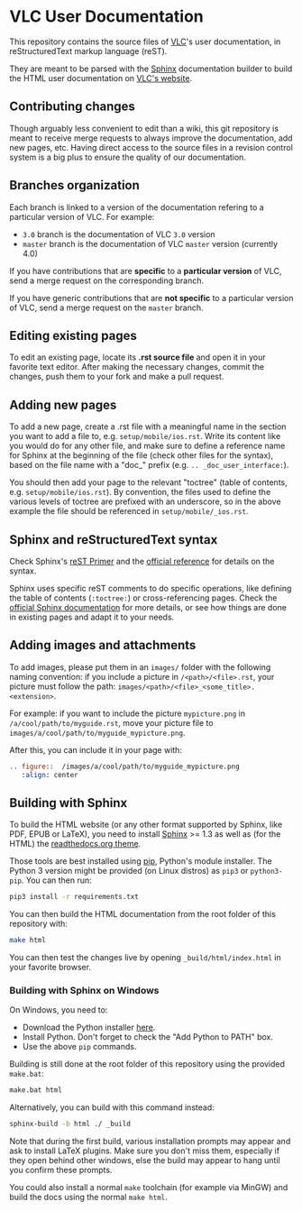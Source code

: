 # VLC User Documentation

This repository contains the source files of [VLC](https://www.videolan.org/vlc/)'s user documentation, in reStructuredText markup language (reST).

They are meant to be parsed with the [Sphinx](https://sphinx-doc.org/) documentation builder to build the HTML user documentation on [VLC's website](https://docs.videolan.me/vlc-user/).

## Contributing changes

Though arguably less convenient to edit than a wiki, this git repository is meant to receive merge requests to always improve the documentation, add new pages, etc. Having direct access to the source files in a revision control system is a big plus to ensure the quality of our documentation.

## Branches organization

Each branch is linked to a version of the documentation refering to a particular version of VLC. For example:
* `3.0` branch is the documentation of VLC `3.0` version
* `master` branch is the documentation of VLC `master` version (currently 4.0)

If you have contributions that are **specific** to a **particular version** of VLC, send a merge request on the corresponding branch.

If you have generic contributions that are **not specific** to a particular version of VLC, send a merge request on the `master` branch.

## Editing existing pages

To edit an existing page, locate its **.rst source file** and open it in your favorite text editor. After making the necessary changes, commit the changes, push them to your fork and make a pull request.

## Adding new pages

To add a new page, create a .rst file with a meaningful name in the section you want to add a file to, e.g. `setup/mobile/ios.rst`. Write its content like you would do for any other file, and make sure to define a reference name for Sphinx at the beginning of the file (check other files for the syntax), based on the file name with a "doc_" prefix (e.g. `.. _doc_user_interface:`).

You should then add your page to the relevant "toctree" (table of contents, e.g. `setup/mobile/ios.rst`). By convention, the files used to define the various levels of toctree are prefixed with an underscore, so in the above example the file should be referenced in `setup/mobile/_ios.rst`.

## Sphinx and reStructuredText syntax

Check Sphinx's [reST Primer](https://www.sphinx-doc.org/en/stable/rest.html) and the [official reference](http://docutils.sourceforge.net/rst.html) for details on the syntax.

Sphinx uses specific reST comments to do specific operations, like defining the table of contents (`:toctree:`) or cross-referencing pages. Check the [official Sphinx documentation](https://www.sphinx-doc.org/en/stable/index.html) for more details, or see how things are done in existing pages and adapt it to your needs.

## Adding images and attachments

To add images, please put them in an `images/` folder with the following naming convention: if you include a picture in `/<path>/<file>.rst`, your picture must follow the path: `images/<path>/<file>_<some_title>.<extension>`.

For example: if you want to include the picture `mypicture.png` in `/a/cool/path/to/myguide.rst`, move your picture file to `images/a/cool/path/to/myguide_mypicture.png`.

After this, you can include it in your page with:

```rst
.. figure::  /images/a/cool/path/to/myguide_mypicture.png
   :align: center
```

## Building with Sphinx

To build the HTML website (or any other format supported by Sphinx, like PDF, EPUB or LaTeX), you need to install [Sphinx](https://sphinx-doc.org/) >= 1.3 as well as (for the HTML) the [readthedocs.org theme](https://github.com/snide/sphinx_rtd_theme).

Those tools are best installed using [pip](https://pip.pypa.io), Python's module installer. The Python 3 version might be provided (on Linux distros) as `pip3` or `python3-pip`. You can then run:

```sh
pip3 install -r requirements.txt
```

You can then build the HTML documentation from the root folder of this repository with:

```sh
make html
```

You can then test the changes live by opening `_build/html/index.html` in your favorite browser.

### Building with Sphinx on Windows

On Windows, you need to:
* Download the Python installer [here](https://www.python.org/downloads/).
* Install Python. Don't forget to check the "Add Python to PATH" box.
* Use the above `pip` commands.

Building is still done at the root folder of this repository using the provided `make.bat`:
```sh
make.bat html
```

Alternatively, you can build with this command instead:
```sh
sphinx-build -b html ./ _build
```

Note that during the first build, various installation prompts may appear and ask to install LaTeX plugins.
Make sure you don't miss them, especially if they open behind other windows, else the build may appear to hang until you confirm these prompts.

You could also install a normal `make` toolchain (for example via MinGW) and build the docs using the normal `make html`.
